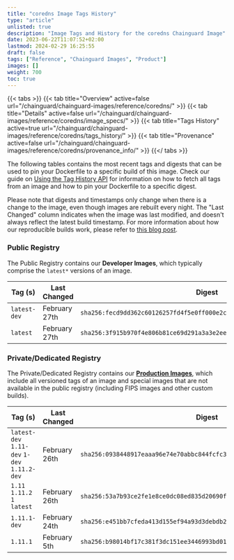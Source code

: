 ```yaml
---
title: "coredns Image Tags History"
type: "article"
unlisted: true
description: "Image Tags and History for the coredns Chainguard Image"
date: 2023-06-22T11:07:52+02:00
lastmod: 2024-02-29 16:25:55
draft: false
tags: ["Reference", "Chainguard Images", "Product"]
images: []
weight: 700
toc: true
---
```


{{< tabs >}}
{{< tab title="Overview" active=false url="/chainguard/chainguard-images/reference/coredns/" >}}
{{< tab title="Details" active=false url="/chainguard/chainguard-images/reference/coredns/image_specs/" >}}
{{< tab title="Tags History" active=true url="/chainguard/chainguard-images/reference/coredns/tags_history/" >}}
{{< tab title="Provenance" active=false url="/chainguard/chainguard-images/reference/coredns/provenance_info/" >}}
{{</ tabs >}}

The following tables contains the most recent tags and digests that can be used to pin your Dockerfile to a specific build of this image. Check our guide on [Using the Tag History API](/chainguard/chainguard-images/using-the-tag-history-api/) for information on how to fetch all tags from an image and how to pin your Dockerfile to a specific digest.

Please note that digests and timestamps only change when there is a change to the image, even though images are rebuilt every night. The "Last Changed" column indicates when the image was last modified, and doesn't always reflect the latest build timestamp. For more information about how our reproducible builds work, please refer to [this blog post](https://www.chainguard.dev/unchained/reproducing-chainguards-reproducible-image-builds).

### Public Registry
The Public Registry contains our **Developer Images**, which typically comprise the `latest*` versions of an image.

| Tag (s)       | Last Changed  | Digest                                                                    |
|---------------|---------------|---------------------------------------------------------------------------|
|  `latest-dev` | February 27th | `sha256:fecd9dd362c60126257fd4f5e0ff000e2cd5a73add587fe161797ba29552342b` |
|  `latest`     | February 27th | `sha256:3f915b970f4e806b81ce69d291a3a3e2eec7a0bac395cc69721078653f06ec4f` |


### Private/Dedicated Registry
The Private/Dedicated Registry contains our **[Production Images](https://www.chainguard.dev/chainguard-images)**, which include all versioned tags of an image and special images that are not available in the public registry (including FIPS images and other custom builds).

| Tag (s)                                       | Last Changed  | Digest                                                                    |
|-----------------------------------------------|---------------|---------------------------------------------------------------------------|
|  `latest-dev` `1.11-dev` `1-dev` `1.11.2-dev` | February 26th | `sha256:0938448917eaaa96e74e70abbc844fcfc3c79c3f64b2efe27fa6793603b90951` |
|  `1.11` `1.11.2` `1` `latest`                 | February 26th | `sha256:53a7b93ce2fe1e8ce0dc08ed835d20690f1b40ca01d37e034ef558a3dd3de954` |
|  `1.11.1-dev`                                 | February 24th | `sha256:e451bb7cfeda413d155ef94a93d3debdb2f8bd05b656b16ed697774e721efcff` |
|  `1.11.1`                                     | February 5th  | `sha256:b98014bf17c381f3dc151ee3446993bd012261ced40811cc8e49242941ebb4f6` |

